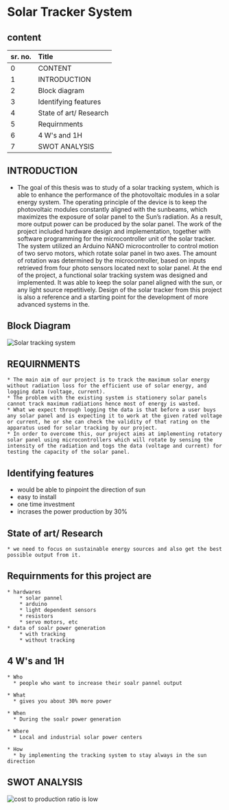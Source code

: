 # Solar Tracker System
##  content

| sr. no.            | Title                                                                                                 |
| :------------------ | :-------------------------------------------------------------------------------------------------------------- |
| 0      |  CONTENT                                                                    |
| 1      | INTRODUCTION  |
| 2     |  Block diagram                                                                      |
| 3   |                 Identifying features                                                                            |
| 4|    State of art/ Research                                                                           |
| 5          |  Requirnments                                                                                              |   
| 6        | 4 W's and 1H  |
| 7 |          SWOT ANALYSIS       |

## INTRODUCTION
 * The goal of this thesis was to study of a solar tracking system, which is able to enhance the performance of the photovoltaic modules in a solar energy system. The operating principle of the device is to keep the photovoltaic modules constantly aligned with the sunbeams, which maximizes the exposure of solar panel to the Sun’s radiation. As a result, more output power can be produced by the solar panel.
The work of the project included hardware design and implementation, together with software programming for the microcontroller unit of the solar tracker. The system utilized an Arduino NANO microcontroller to control motion of two servo motors, which rotate solar panel in two axes. The amount of rotation was determined by the microcontroller, based on inputs retrieved from four photo sensors located next to solar panel.
At the end of the project, a functional solar tracking system was designed and implemented. It was able to keep the solar panel aligned with the sun, or any light source repetitively. Design of the solar tracker from this project is also a reference and a starting point for the development of more advanced systems in the.

## Block Diagram

![Solar tracking system](https://user-images.githubusercontent.com/98838252/155741646-65ed24f6-7048-4205-86e6-3907aed51553.jpg)



## REQUIRNMENTS
    * The main aim of our project is to track the maximum solar energy without radiation loss for the efficient use of solar energy, and logging data (voltage, current).
    * The problem with the existing system is stationery solar panels cannot track maximum radiations hence most of energy is wasted.
    * What we expect through logging the data is that before a user buys any solar panel and is expecting it to work at the given rated voltage or current, he or she can check the validity of that rating on the apparatus used for solar tracking by our project.
    * In order to overcome this, our project aims at implementing rotatory solar panel using microcontrollers which will rotate by sensing the intensity of the radiation and togs the data (voltage and current) for testing the capacity of the solar panel.

## Identifying features
   * would be able to pinpoint the direction of sun
   * easy to install
   * one time investment
   * incrases the power production by 30%
## State of art/ Research
    * we need to focus on sustainable energy sources and also get the best possible output from it.


## Requirnments for this project are
    * hardwares
        * solar pannel
        * arduino 
        * light dependent sensors
        * resistors
        * servo motors, etc
    * data of soalr power generation
        * with tracking
        * without tracking

## 4 W's and 1H
    * Who
      * people who want to increase their soalr pannel output

    * What
      * gives you about 30% more power

    * When
      * During the soalr power generation

    * Where
      * Local and industrial solar power centers

    * How
      * by implementing the tracking system to stay always in the sun direction
        

## SWOT ANALYSIS
  
  ![cost to production ratio is low](https://user-images.githubusercontent.com/98838252/154830777-a5600482-9236-4852-923b-cb23b85297e2.jpg)


        
